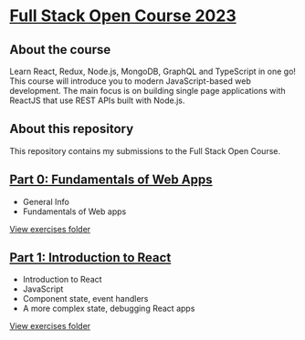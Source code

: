 # [Full Stack Open Course 2023]((https://fullstackopen.com/en/))

## About the course 

Learn React, Redux, Node.js, MongoDB, GraphQL and TypeScript in one go! This course will introduce you to modern JavaScript-based web development. The main focus is on building single page applications with ReactJS that use REST APIs built with Node.js.

## About this repository 
This repository contains my submissions to the Full Stack Open Course. 

## [Part 0: Fundamentals of Web Apps](https://fullstackopen.com/en/part0)
- General Info
- Fundamentals of Web apps 

[View exercises folder](/part0/)

## [Part 1: Introduction to React](https://fullstackopen.com/en/part1)
- Introduction to React
- JavaScript
- Component state, event handlers
- A more complex state, debugging React apps

[View exercises folder](/part1/)